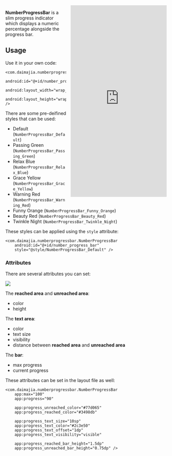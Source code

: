 
<iframe src="https://appetize.io/embed/avqgnd5v1bf2u1q6ktee3p23u8?device=nexus5&scale=75&autoplay=true&orientation=portrait&deviceColor=black" 
        width="300px" height="597px" frameborder="0" scrolling="no"
        style="float:right;margin-left:1em;"></iframe>

**NumberProgressBar** is a slim progress indicator which displays a numeric percentage 
alongside the progress bar.  

## Usage

Use it in your own code:

    <com.daimajia.numberprogressbar.NumberProgressBar
        android:id="@+id/number_progress_bar"
        android:layout_width="wrap_content"
        android:layout_height="wrap_content" />

There are some pre-deifined styles that can be used:

 - Default (`NumberProgressBar_Default`)
 - Passing Green (`NumberProgressBar_Passing_Green`)
 - Relax Blue (`NumberProgressBar_Relax_Blue`)
 - Grace Yellow (`NumberProgressBar_Grace_Yellow`)
 - Warning Red (`NumberProgressBar_Warning_Red`)
 - Funny Orange (`NumberProgressBar_Funny_Orange`)
 - Beauty Red (`NumberProgressBar_Beauty_Red`)
 - Twinkle Night (`NumberProgressBar_Twinkle_Night`)

These styles can be applied using the `style` attribute:

    <com.daimajia.numberprogressbar.NumberProgressBar
        android:id="@+id/number_progress_bar"
        style="@style/NumberProgressBar_Default" />

### Attributes

There are several attributes you can set:

![](http://ww2.sinaimg.cn/mw690/610dc034jw1efyttukr1zj20eg04bmx9.jpg)

The **reached area** and **unreached area**:

* color
* height 

The **text area**:

* color
* text size
* visibility
* distance between **reached area** and **unreached area**

The **bar**:

* max progress
* current progress

These attributes can be set in the layout file as well:

    <com.daimajia.numberprogressbar.NumberProgressBar
        app:max="100"
        app:progress="90"
        
        app:progress_unreached_color="#77d065"
        app:progress_reached_color="#3498db"
        
        app:progress_text_size="10sp"
        app:progress_text_color="#2c3e50"
        app:progress_text_offset="1dp"
        app:progress_text_visibility="visible"
        
        app:progress_reached_bar_height="1.5dp"
        app:progress_unreached_bar_height="0.75dp" />
